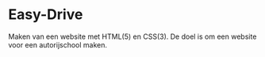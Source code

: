# Easy-Drive
Maken van een website met HTML(5) en CSS(3). De doel is om een website voor een autorijschool maken.
